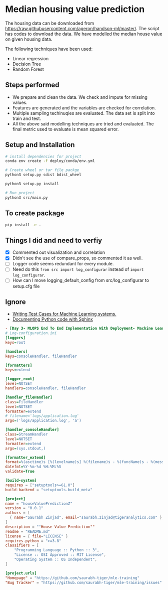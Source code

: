 # Median housing value prediction

The housing data can be downloaded from https://raw.githubusercontent.com/ageron/handson-ml/master/. The script has codes to download the data. We have modelled the median house value on given housing data. 

The following techniques have been used: 

 - Linear regression
 - Decision Tree
 - Random Forest

## Steps performed
 - We prepare and clean the data. We check and impute for missing values.
 - Features are generated and the variables are checked for correlation.
 - Multiple sampling techinuqies are evaluated. The data set is split into train and test.
 - All the above said modelling techniques are tried and evaluated. The final metric used to evaluate is mean squared error.

## Setup and Installation
```bash
# install dependencies for project
conda env create -f deploy/conda/env.yml

# Create wheel or tar file packge
python3 setup.py sdist bdist_wheel 

python3 setup.py install

# Run project
python3 src/main.py
```

## To create package
```bash
pip install -e .
```

## Things I did and need to verfiy
- [x] Commented out visualization and correlation
- [x] Didn't see the use of compare_props, so commented it as well.
- [ ] Logger code seems redundant for every module.
- [ ] Need do this ```from src import log_configurar``` instead of ```import log_configurar```.
- [ ] How can I move logging_default_config from src/log_configurar to setup.cfg file   
## Ignore
- [Writing Test Cases for Machine Learning systems.](https://www.analyticsvidhya.com/blog/2022/01/writing-test-cases-for-machine-learning/)
- [Documenting Python code with Sphinx](https://towardsdatascience.com/documenting-python-code-with-sphinx-554e1d6c4f6d)
```ini
- [Day 3- MLOPS End To End Implementation With Deployment- Machine Learning](https://youtu.be/IoAbE4dXb9w)
# Log-configuration.ini
[loggers]
keys=root

[handlers]
keys=consoleHandler, fileHandler

[formatters]
keys=extend

[logger_root]
level=NOTSET
handlers=consoleHandler, fileHandler

[handler_fileHandler]
class=FileHandler
level=NOTSET
formatter=extend
# filename='logs/application.log'
args=('logs/application.log', 'a')

[handler_consoleHandler]
class=StreamHandler
level=NOTSET
formatter=extend
args=(sys.stdout,)

[formatter_extend]
format=%(asctime)s [%(levelname)s] %(filename)s - %(funcName)s - %(message)s
datefmt=%Y-%m-%d %H:%M:%S
validate=True
```

```toml
[build-system]
requires = ["setuptools>=61.0"]
build-backend = "setuptools.build_meta"

[project]
name = "houseValuePredictionZ"
version = "0.0.1"
authors = [
  { name="Saurabh Zinjad", email="saurabh.zinjad@tigeranalytics.com" },
]
description = ""House Value Prediction""
readme = "README.md"
license = { file="LICENSE" }
requires-python = ">=3.8"
classifiers = [
    "Programming Language :: Python :: 3",
    "License :: OSI Approved :: MIT License",
    "Operating System :: OS Independent",
]

[project.urls]
"Homepage" = "https://github.com/saurabh-tiger/mle-training"
"Bug Tracker" = "https://github.com/saurabh-tiger/mle-training/issues"
```